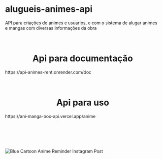 # alugueis-animes-api
API para criações de animes e usuarios, e com o sistema de alugar animes e mangas com diversas informações da obra



<h1 align="center">
<br>Api para documentação
</h1>

<p>https://api-animes-rent.onrender.com/doc</p>

<h1 align="center">
<br>Api para uso
</h1>

<p>https://ani-manga-box-api.vercel.app/anime</p>


<br>
<br>
<br>
<br>




![Blue Cartoon Anime Reminder Instagram Post](https://user-images.githubusercontent.com/116031921/221381639-4adbfaed-6b2c-4c2c-9ee2-22f189d9ebf7.png)
